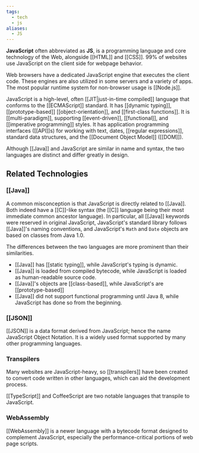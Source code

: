```yaml
---
tags:
  - tech
  - js
aliases:
  - JS
---
```

**JavaScript** often abbreviated as **JS**, is a programming language and core technology of the Web, alongside [[HTML]] and [[CSS]]. 
99% of websites use JavaScript on the client side for webpage behavior.

Web browsers have a dedicated JavaScript engine that executes the client code.
These engines are also utilized in some servers and a variety of apps.
The most popular runtime system for non-browser usage is [[Node.js]].

JavaScript is a high-level, often [[JIT|just-in-time compiled]] language that conforms to the [[ECMAScript]] standard.
It has [[dynamic typing]], [[prototype-based]] [[object-orientation]], and [[first-class functions]].
It is [[multi-paradigm]], supporting [[event-driven]], [[functional]], and [[imperative programming]] styles.
It has application programming interfaces ([[API]]s) for working with text, dates, [[regular expressions]], standard data structures, and the [[Document Object Model]] ([[DOM]]).

Although [[Java]] and JavaScript are similar in name and syntax, the two languages are distinct and differ greatly in design.

## Related Technologies
### [[Java]]
A common misconception is that JavaScript is directly related to [[Java]].
Both indeed have a [[C]]-like syntax (the [[C]] language being their most immediate common ancestor language).
In particular, all [[Java]] keywords were reserved in original JavaScript, JavaScript's standard library follows [[Java]]'s naming conventions, and JavaScript's `Math` and `Date` objects are based on classes from Java 1.0.

The differences between the two languages are more prominent than their similarities.
- [[Java]] has [[static typing]], while JavaScript's typing is dynamic.
- [[Java]] is loaded from compiled bytecode, while JavaScript is loaded as human-readable source code.
- [[Java]]'s objects are [[class-based]], while JavaScript's are [[prototype-based]]
- [[Java]] did not support functional programming until Java 8, while JavaScript has done so from the beginning.

### [[JSON]]
[[JSON]] is a data format derived from JavaScript; hence the name JavaScript Object Notation. 
It is a widely used format supported by many other programming languages.

### Transpilers
Many websites are JavaScript-heavy, so [[transpilers]] have been created to convert code written in other languages, which can aid the development process.

[[TypeScript]] and CoffeeScript are two notable languages that transpile to JavaScript.

### WebAssembly
[[WebAssembly]] is a newer language with a bytecode format designed to complement JavaScript, especially the performance-critical portions of web page scripts.
